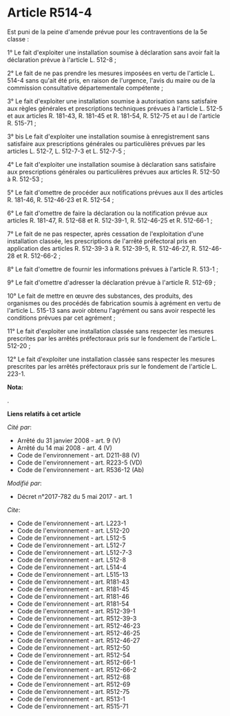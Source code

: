 # Article R514-4

Est puni de la peine d'amende prévue pour les contraventions de la 5e classe : 

1° Le fait d'exploiter une installation soumise à déclaration sans avoir fait la déclaration prévue à l'article L. 512-8 ; 

2° Le fait de ne pas prendre les mesures imposées en vertu de l'article L. 514-4 sans qu'ait été pris, en raison de
l'urgence, l'avis du maire ou de la commission consultative départementale compétente ; 

3° Le fait d'exploiter une installation soumise à autorisation sans satisfaire aux règles générales et prescriptions
techniques prévues à l'article L. 512-5 et aux articles R. 181-43, R. 181-45 et R. 181-54, R. 512-75 et au I de l'article R.
515-71 ; 

3° bis Le fait d'exploiter une installation soumise à enregistrement sans satisfaire aux prescriptions générales ou
particulières prévues par les articles L. 512-7, L. 512-7-3 et L. 512-7-5 ; 

4° Le fait d'exploiter une installation soumise à déclaration sans satisfaire aux prescriptions générales ou particulières
prévues aux articles R. 512-50 à R. 512-53 ; 

5° Le fait d'omettre de procéder aux notifications prévues aux II des articles R. 181-46, R. 512-46-23 et R. 512-54 ; 

6° Le fait d'omettre de faire la déclaration ou la notification prévue aux articles R. 181-47, R. 512-68 et R. 512-39-1, R.
512-46-25 et R. 512-66-1 ; 

7° Le fait de ne pas respecter, après cessation de l'exploitation d'une installation classée, les prescriptions de l'arrêté
préfectoral pris en application des articles R. 512-39-3 à R. 512-39-5, R. 512-46-27, R. 512-46-28 et R. 512-66-2 ; 

8° Le fait d'omettre de fournir les informations prévues à l'article R. 513-1 ; 

9° Le fait d'omettre d'adresser la déclaration prévue à l'article R. 512-69 ; 

10° Le fait de mettre en œuvre des substances, des produits, des organismes ou des procédés de fabrication soumis à agrément
en vertu de l'article L. 515-13 sans avoir obtenu l'agrément ou sans avoir respecté les conditions prévues par cet
agrément ; 

11° Le fait d'exploiter une installation classée sans respecter les mesures prescrites par les arrêtés préfectoraux pris sur
le fondement de l'article L. 512-20 ; 

12° Le fait d'exploiter une installation classée sans respecter les mesures prescrites par les arrêtés préfectoraux pris sur
le fondement de l'article L. 223-1.

**Nota:**

.

**Liens relatifs à cet article**

_Cité par_:

  - Arrêté du 31 janvier 2008 - art. 9 (V)
  - Arrêté du 14 mai 2008 - art. 4 (V)
  - Code de l'environnement - art. D211-88 (V)
  - Code de l'environnement - art. R223-5 (VD)
  - Code de l'environnement - art. R536-12 (Ab)

_Modifié par_:

  - Décret n°2017-782 du 5 mai 2017 - art. 1

_Cite_:

  - Code de l'environnement - art. L223-1
  - Code de l'environnement - art. L512-20
  - Code de l'environnement - art. L512-5
  - Code de l'environnement - art. L512-7
  - Code de l'environnement - art. L512-7-3
  - Code de l'environnement - art. L512-8
  - Code de l'environnement - art. L514-4
  - Code de l'environnement - art. L515-13
  - Code de l'environnement - art. R181-43
  - Code de l'environnement - art. R181-45
  - Code de l'environnement - art. R181-46
  - Code de l'environnement - art. R181-54
  - Code de l'environnement - art. R512-39-1
  - Code de l'environnement - art. R512-39-3
  - Code de l'environnement - art. R512-46-23
  - Code de l'environnement - art. R512-46-25
  - Code de l'environnement - art. R512-46-27
  - Code de l'environnement - art. R512-50
  - Code de l'environnement - art. R512-54
  - Code de l'environnement - art. R512-66-1
  - Code de l'environnement - art. R512-66-2
  - Code de l'environnement - art. R512-68
  - Code de l'environnement - art. R512-69
  - Code de l'environnement - art. R512-75
  - Code de l'environnement - art. R513-1
  - Code de l'environnement - art. R515-71
